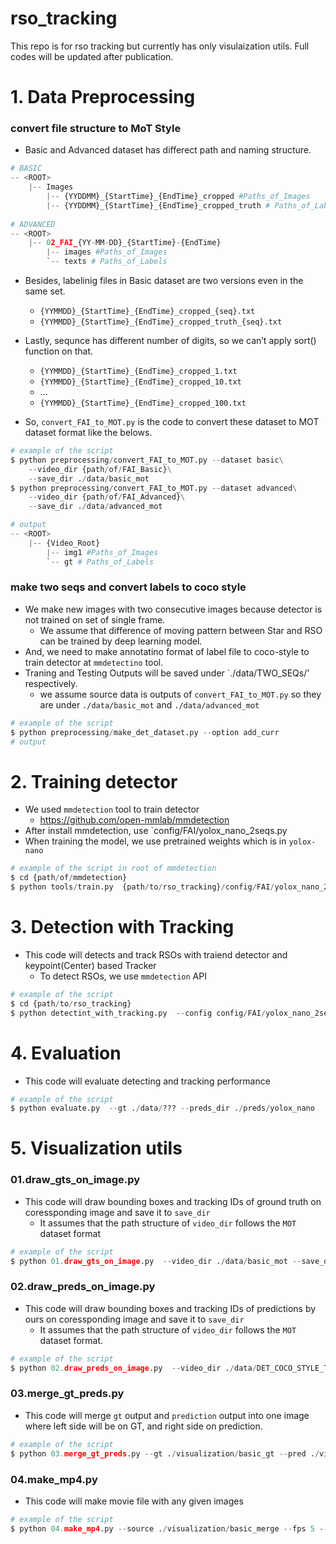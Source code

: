 # rso_tracking
This repo is for rso tracking but currently has only visulaization utils. Full codes will be updated after publication.

# 1. Data Preprocessing

### convert file structure to MoT Style

- Basic and Advanced dataset has differect path and naming structure.

```python
# BASIC
-- <ROOT>
	|-- Images 
	    |-- {YYDDMM}_{StartTime}_{EndTime}_cropped #Paths_of_Images
	    |-- {YYDDMM}_{StartTime}_{EndTime}_cropped_truth # Paths_of_Labels
	    
# ADVANCED
-- <ROOT>
	|-- 02_FAI_{YY-MM-DD}_{StartTime}-{EndTime}
		|-- images #Paths_of_Images
		`-- texts # Paths_of_Labels
```

- Besides, labelinig files in Basic dataset are two versions even in the same set.
    - `{YYMMDD}_{StartTime}_{EndTime}_cropped_{seq}.txt`
    - `{YYMMDD}_{StartTime}_{EndTime}_cropped_truth_{seq}.txt`


- Lastly, sequnce has different number of digits, so we can’t apply sort() function on that.
    - `{YYMMDD}_{StartTime}_{EndTime}_cropped_1.txt`
    - `{YYMMDD}_{StartTime}_{EndTime}_cropped_10.txt`
    - ...
    - `{YYMMDD}_{StartTime}_{EndTime}_cropped_100.txt`

- So, `convert_FAI_to_MOT.py` is the code to convert these dataset to MOT dataset format like the belows.

```python
# example of the script
$ python preprocessing/convert_FAI_to_MOT.py --dataset basic\
	--video_dir {path/of/FAI_Basic}\
	--save_dir ./data/basic_mot
$ python preprocessing/convert_FAI_to_MOT.py --dataset advanced\
	--video_dir {path/of/FAI_Advanced}\
	--save_dir ./data/advanced_mot

# output
-- <ROOT>
	|-- {Video_Root}
		|-- img1 #Paths_of_Images
		`-- gt # Paths_of_Labels
```


### make two seqs and convert labels to coco style
- We make new images with two consecutive images because detector is not trained on set of single frame.
    - We assume that difference of moving pattern between Star and RSO can be trained by deep learning model.
- And, we need to make annotatino format of label file to coco-style to train detector at `mmdetectino` tool.
- Traning and Testing Outputs will be saved under `./data/TWO_SEQs/' respectively.
    - we assume source data is outputs of `convert_FAI_to_MOT.py` so they are under `./data/basic_mot` and `./data/advanced_mot`
```python
# example of the script
$ python preprocessing/make_det_dataset.py --option add_curr
# output
```




# 2. Training detector
- We used `mmdetection` tool to train detector
    - https://github.com/open-mmlab/mmdetection
- After install mmdetection, use `config/FAI/yolox_nano_2seqs.py
- When training the model, we use pretrained weights which is in `yolox-nano`

```python
# example of the script in root of mmdetection
$ cd {path/of/mmdetection}
$ python tools/train.py  {path/to/rso_tracking}/config/FAI/yolox_nano_2seqs.py
```

# 3. Detection with Tracking
- This code will detects and track RSOs with traiend detector and keypoint(Center) based Tracker
    - To detect RSOs, we use `mmdetection` API

```python
# example of the script
$ cd {path/to/rso_tracking}
$ python detectint_with_tracking.py  --config config/FAI/yolox_nano_2seqs.py --model {path/to/mmdetection}/work_dirs/FAI_yolox_nano_2seqs/epoch_300.pth --data ./data/TWO_SEQs  --save_dir ./preds/yolox_nano
```


# 4. Evaluation
- This code will evaluate detecting and tracking performance
```python
# example of the script
$ python evaluate.py  --gt ./data/??? --preds_dir ./preds/yolox_nano
```

# 5. Visualization utils
### 01.draw_gts_on_image.py 

- This code will draw bounding boxes and tracking IDs of ground truth on coressponding image and save it to `save_dir`
    - It assumes that the path structure of `video_dir` follows the `MOT` dataset format

```python
# example of the script
$ python 01.draw_gts_on_image.py  --video_dir ./data/basic_mot --save_dir ./visualization/basic_gt
```

### 02.draw_preds_on_image.py 

- This code will draw bounding boxes and tracking IDs of predictions by ours on coressponding image and save it to `save_dir`
    - It assumes that the path structure of `video_dir` follows the `MOT` dataset format.

```python
# example of the script
$ python 02.draw_preds_on_image.py  --video_dir ./data/DET_COCO_STYLE_TWO_SEQs/test --preds_dir ./output/yolox_nano --save_dir ./visualization/basic_preds
```

### 03.merge_gt_preds.py

- This code will merge `gt` output and `prediction` output into one image where left side will be on GT, and right side on prediction.

```python
# example of the script
$ python 03.merge_gt_preds.py --gt ./visualization/basic_gt --pred ./visualization/basic_preds --save_dir ./visualization/basic_merge
```

### 04.make_mp4.py

- This code will make movie file with any given images

```python
# example of the script
$ python 04.make_mp4.py --source ./visualization/basic_merge --fps 5 --save_dir ./visualization/basic_fn_mov
```
